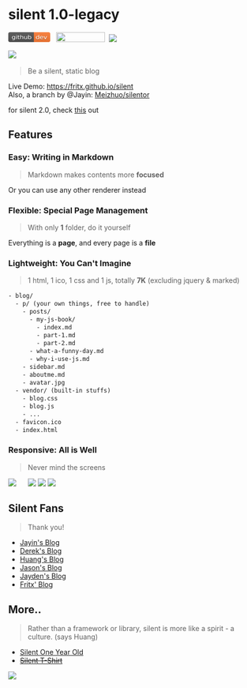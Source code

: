 # silent 1.0-legacy

<a href="https://github.com/fritx/silent"><img src="../github-badge.svg" width="85" height="20"></a>
&nbsp;&nbsp;<a href="https://gitter.im/fritx"><img src="../gitter-badge.svg" width="99" height="20"></a>&nbsp;&nbsp;<a href="https://www.npmjs.com/package/silent"><img height="20" src="https://img.shields.io/npm/dm/silent.svg"></a>

<img src="pic/si1ent.png">

> Be a silent, static blog

Live Demo: <https://fritx.github.io/silent><br>
Also, a branch by @Jayin: [Meizhuo/silentor](https://github.com/Meizhuo/silentor)

for silent 2.0, check [this](../silent_2.0/) out

## Features

### Easy: Writing in Markdown

> Markdown makes contents more **focused**

Or you can use any other renderer instead

### Flexible: Special Page Management

> With only **1** folder, do it yourself

Everything is a **page**, and every page is a **file**

### Lightweight: You Can't Imagine

> 1 html, 1 ico, 1 css and 1 js, totally **7K** (excluding jquery & marked)

```plain
- blog/
  - p/ (your own things, free to handle)
    - posts/
      - my-js-book/
        - index.md
        - part-1.md
        - part-2.md
      - what-a-funny-day.md
      - why-i-use-js.md
    - sidebar.md
    - aboutme.md
    - avatar.jpg
  - vendor/ (built-in stuffs)
    - blog.css
    - blog.js
    - ...
  - favicon.ico
  - index.html
```

### Responsive: All is Well

> Never mind the screens

<img src="pic/Screenshot_from_2014-05-08_01-43-18.png" width="140">
&nbsp;&nbsp;&nbsp;&nbsp;
<img src="pic/Screenshot_from_2014-05-08_01-56-27.png" width="270">

<img src="pic/Screenshot_from_2014-05-08_01-48-37.png" width="360">

<img src="pic/Screenshot_from_2014-05-08_01-50-42.png" width="360">

## Silent Fans

> Thank you!

- [Jayin's Blog](https://jayin.github.io)
- [Derek's Blog](https://derekgame2013.github.io/blog/)
- [Huang's Blog](https://huangruichang.github.io)
- [Jason's Blog](https://jacsonlee.github.io/Blog/)
- [Jayden's Blog](https://iamjayden.github.io)
- [Fritx' Blog](https://fritx.github.io/blog/)

## More..

> Rather than a framework or library, silent is more like a spirit - a culture. (says Huang)

- [Silent One Year Old](../../2015/05/silent-one-year-old/)
- ~~[Silent T-Shirt](http://udz.com/silent)~~

<img width="360" src="pic/tshirt-x360.png">
